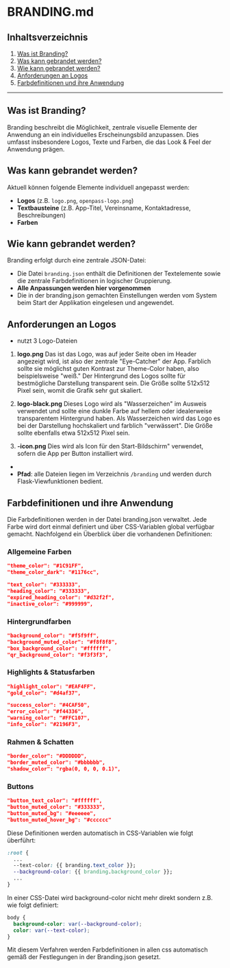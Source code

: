 # BRANDING.md

## Inhaltsverzeichnis

1. [Was ist Branding?](#was-ist-branding)
2. [Was kann gebrandet werden?](#was-kann-gebrandet-werden)
3. [Wie kann gebrandet werden?](#wie-kann-gebrandet-werden)
4. [Anforderungen an Logos](#anforderungen-an-logos)
5. [Farbdefinitionen und ihre Anwendung](#farbdefinitionen-und-ihre-anwendung)

---

## Was ist Branding?

Branding beschreibt die Möglichkeit, zentrale visuelle Elemente der Anwendung an ein individuelles Erscheinungsbild anzupassen.
Dies umfasst insbesondere Logos, Texte und Farben, die das Look & Feel der Anwendung prägen.

## Was kann gebrandet werden?

Aktuell können folgende Elemente individuell angepasst werden:

* **Logos** (z.B. `logo.png`, `openpass-logo.png`)
* **Textbausteine** (z.B. App-Titel, Vereinsname, Kontaktadresse, Beschreibungen)
* **Farben**

## Wie kann gebrandet werden?

Branding erfolgt durch eine zentrale JSON-Datei:

* Die Datei `branding.json` enthält die Definitionen der Textelemente sowie die zentrale Farbdefinitionen in logischer Gruppierung.
* **Alle Anpassungen werden hier vorgenommen**
* Die in der branding.json gemachten Einstellungen werden vom System beim Start der Applikation eingelesen und angewendet.

## Anforderungen an Logos

* <ANWENDUNG> nutzt 3 Logo-Dateien
1. **logo.png**
Das ist das Logo, was auf jeder Seite oben im Header angezeigt wird, ist also der zentrale "Eye-Catcher" der App.
Farblich sollte sie möglichst guten Kontrast zur Theme-Color haben, also beispielsweise "weiß." Der Hintergrund des Logos
sollte für bestmögliche Darstellung transparent sein. Die Größe sollte 512x512 Pixel sein, womit die Grafik sehr gut
skaliert.

2. **logo-black.png**
Dieses Logo wird als "Wasserzeichen" im Ausweis verwendet und sollte eine dunkle Farbe auf hellem oder idealerweise
transparentem Hintergrund haben. Als Wasserzeichen wird das Logo es bei der Darstellung hochskaliert und farblich
"verwässert". Die Größe sollte ebenfalls etwa 512x512 Pixel sein.

3. **<ANWENDUNG>-icon.png**
Dies wird als Icon für den Start-Bildschirm" verwendet, sofern die App per Button installiert wird.
*
* **Pfad**: alle Dateien liegen im Verzeichnis `/branding` und werden durch Flask-Viewfunktionen bedient.

## Farbdefinitionen und ihre Anwendung

Die Farbdefinitionen werden in der Datei branding.json verwaltet. Jede Farbe wird dort einmal definiert und über
CSS-Variablen global verfügbar gemacht. Nachfolgend ein Überblick über die vorhandenen Definitionen:

### Allgemeine Farben

```json
"theme_color": "#1C91FF",
"theme_color_dark": "#1176cc",

"text_color": "#333333",
"heading_color": "#333333",
"expired_heading_color": "#d32f2f",
"inactive_color": "#999999",
```
### Hintergrundfarben
```json
"background_color": "#f5f9ff",
"background_muted_color": "#f8f8f8",
"box_background_color": "#ffffff",
"qr_background_color": "#f3f3f3",
```
### Highlights & Statusfarben
```json
"highlight_color": "#EAF4FF",
"gold_color": "#d4af37",

"success_color": "#4CAF50",
"error_color": "#f44336",
"warning_color": "#FFC107",
"info_color": "#2196F3",
```
### Rahmen & Schatten
```json
"border_color": "#DDDDDD",
"border_muted_color": "#bbbbbb",
"shadow_color": "rgba(0, 0, 0, 0.1)",
```
### Buttons
```json
"button_text_color": "#ffffff",
"button_muted_color": "#333333",
"button_muted_bg": "#eeeeee",
"button_muted_hover_bg": "#cccccc"
```
Diese Definitionen werden automatisch in CSS-Variablen wie folgt überführt:
```css
:root {
  ...
  --text-color: {{ branding.text_color }};
  --background-color: {{ branding.background_color }};
  ...
}
```
In einer CSS-Datei wird background-color nicht mehr direkt sondern z.B. wie folgt definiert:
```css
body {
  background-color: var(--background-color);
  color: var(--text-color);
}
```
Mit diesem Verfahren werden Farbdefinitionen in allen css automatisch gemäß der Festlegungen in der Branding.json gesetzt.


